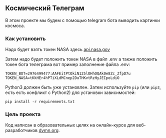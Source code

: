 ## Космический Телеграм

В этом проекте мы будем с помощью telegram бота выводить картинки космоса.

### Как установить

Надо будет взять токен NASA здесь [api.nasa.gov](https://api.nasa.gov/)

Затем надо будет положить токен NASA в файл .env а также положить токен бота телеграма вот пример заполнение файла .env:

```
TOKEN_BOT=2976499477:AAFEitPtOkiN125lOHhOQAk0e8Zc_ZfpD7u
TOKEN_NASA=tKkHEr4hPTiXLdMCnep2DuTHKvtRzHyJEIpoLdiO
```

Python3 должен быть уже установлен. Затем используйте `pip` (или `pip3`, есть есть конфликт с Python2) для установки зависимостей:

```pip install -r requirements.txt```

### Цель проекта

Код написан в образовательных целях на онлайн-курсе для веб-разработчиков [dvmn.org](https://dvmn.org/).